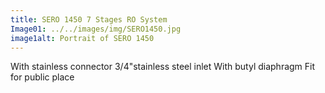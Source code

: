 ```yaml
---
title: SERO 1450 7 Stages RO System
Image01: ../../images/img/SERO1450.jpg
image1alt: Portrait of SERO 1450
---
```

With stainless connector 3/4"stainless steel inlet With butyl diaphragm Fit for public place